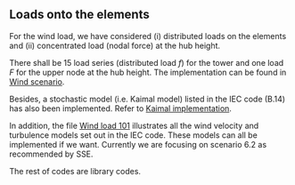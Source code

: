 ## Loads onto the elements

For the wind load, we have considered (i) distributed loads on the elements and (ii) concentrated load (nodal force) at the hub height.

There shall be 15 load series (distributed load $f$) for the tower and one load $F$ for the upper node at the hub height. The implementation can be found in [Wind scenario](wind_scenarios.ipynb).

Besides, a stochastic model (i.e. Kaimal model) listed in the IEC code (B.14) has also been implemented. Refer to [Kaimal implementation](Kaimal_implementation.ipynb).

In addition, the file [Wind load 101](wind_loading101.ipynb) illustrates all the wind velocity and turbulence models set out in the IEC code. These models can all be implemented if we want. Currently we are focusing on scenario 6.2 as recommended by SSE.

The rest of codes are library codes.



